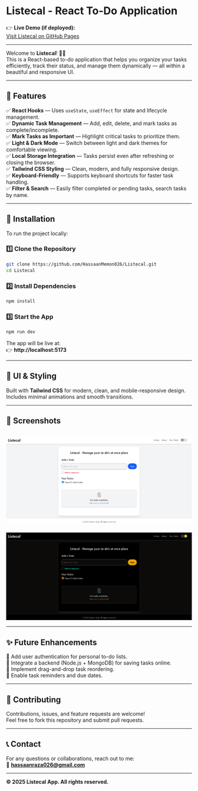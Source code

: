 
# Listecal - React To-Do Application

👉 **Live Demo (if deployed):**  
[Visit Listecal on GitHub Pages](https://hassaanmemon026.github.io/Listecal)  

---

Welcome to **Listecal**! 📝✨  
This is a React-based to-do application that helps you organize your tasks efficiently, track their status, and manage them dynamically — all within a beautiful and responsive UI.

---

## 📌 Features

✅ **React Hooks** — Uses `useState`, `useEffect` for state and lifecycle management.  
✅ **Dynamic Task Management** — Add, edit, delete, and mark tasks as complete/incomplete.  
✅ **Mark Tasks as Important** — Highlight critical tasks to prioritize them.  
✅ **Light & Dark Mode** — Switch between light and dark themes for comfortable viewing.  
✅ **Local Storage Integration** — Tasks persist even after refreshing or closing the browser.  
✅ **Tailwind CSS Styling** — Clean, modern, and fully responsive design.  
✅ **Keyboard-Friendly** — Supports keyboard shortcuts for faster task handling.  
✅ **Filter & Search** — Easily filter completed or pending tasks, search tasks by name.

---

## 🔧 Installation

To run the project locally:

### 1️⃣ Clone the Repository
```bash
git clone https://github.com/HassaanMemon026/Listecal.git
cd Listecal
```

### 2️⃣ Install Dependencies
```bash
npm install
```

### 3️⃣ Start the App
```bash
npm run dev
```

The app will be live at:  
👉 **http://localhost:5173**

---

## 🎨 UI & Styling

Built with **Tailwind CSS** for modern, clean, and mobile-responsive design.  
Includes minimal animations and smooth transitions.

---

## 📸 Screenshots

![Listecal Light Screenshot](https://raw.githubusercontent.com/HassaanMemon026/Listecal/refs/heads/main/public/lightMood.png)
---

![Listecal Dark Screenshot](https://raw.githubusercontent.com/HassaanMemon026/Listecal/refs/heads/main/public/DarkMood.png)

---

## ✨ Future Enhancements

🚀 Add user authentication for personal to-do lists.  
🚀 Integrate a backend (Node.js + MongoDB) for saving tasks online.  
🚀 Implement drag-and-drop task reordering.  
🚀 Enable task reminders and due dates.

---

## 🤝 Contributing

Contributions, issues, and feature requests are welcome!  
Feel free to fork this repository and submit pull requests.

---

## 📞 Contact

For any questions or collaborations, reach out to me:  
📧 **hassaanraza026@gmail.com**

---

**© 2025 Listecal App. All rights reserved.**
